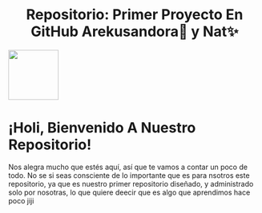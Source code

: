 <p align="center">
<h1 align="center">Repositorio: Primer Proyecto En GitHub Arekusandora🧛 y Nat✨</h1>
<img width="100px" src="https://i.pinimg.com/564x/cf/2b/1d/cf2b1dd2e4650a3e8c6e9ecbf6b88436.jpg" align="center"/>




# ¡Holi, Bienvenido A Nuestro Repositorio!

Nos alegra mucho que estés aquí, así que te vamos a contar un poco de todo. No se si seas consciente de lo importante que es para nsotros este repositorio, ya que es nuestro primer repositorio diseñado, y administrado solo por nosotras, lo que quiere deecir que es algo que aprendimos hace poco jiji


